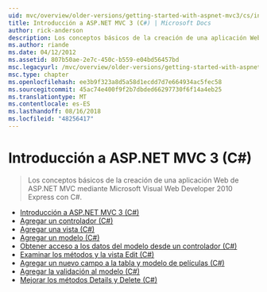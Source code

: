 ```yaml
---
uid: mvc/overview/older-versions/getting-started-with-aspnet-mvc3/cs/index
title: Introducción a ASP.NET MVC 3 (C#) | Microsoft Docs
author: rick-anderson
description: Los conceptos básicos de la creación de una aplicación Web de ASP.NET MVC mediante Microsoft Visual Web Developer 2010 Express con C#.
ms.author: riande
ms.date: 04/12/2012
ms.assetid: 807b50ae-2e7c-450c-b559-e04bd56457bd
msc.legacyurl: /mvc/overview/older-versions/getting-started-with-aspnet-mvc3/cs
msc.type: chapter
ms.openlocfilehash: ee3b9f323a8d5a58d1ecdd7d7e664934ac5fec58
ms.sourcegitcommit: 45ac74e400f9f2b7dbded66297730f6f14a4eb25
ms.translationtype: MT
ms.contentlocale: es-ES
ms.lasthandoff: 08/16/2018
ms.locfileid: "48256417"
---
```

<a name="getting-started-with-aspnet-mvc-3-c"></a>Introducción a ASP.NET MVC 3 (C#)
====================
> Los conceptos básicos de la creación de una aplicación Web de ASP.NET MVC mediante Microsoft Visual Web Developer 2010 Express con C#.


- [Introducción a ASP.NET MVC 3 (C#)](intro-to-aspnet-mvc-3.md)
- [Agregar un controlador (C#)](adding-a-controller.md)
- [Agregar una vista (C#)](adding-a-view.md)
- [Agregar un modelo (C#)](adding-a-model.md)
- [Obtener acceso a los datos del modelo desde un controlador (C#)](accessing-your-models-data-from-a-controller.md)
- [Examinar los métodos y la vista Edit (C#)](examining-the-edit-methods-and-edit-view.md)
- [Agregar un nuevo campo a la tabla y modelo de películas (C#)](adding-a-new-field.md)
- [Agregar la validación al modelo (C#)](adding-validation-to-the-model.md)
- [Mejorar los métodos Details y Delete (C#)](improving-the-details-and-delete-methods.md)
